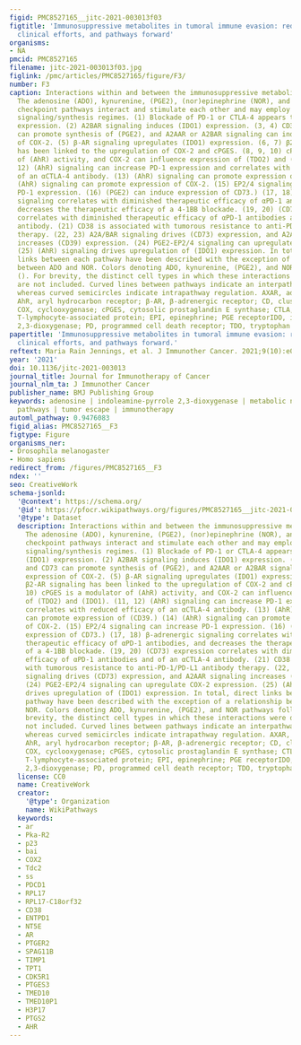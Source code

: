 ```yaml
---
figid: PMC8527165__jitc-2021-003013f03
figtitle: 'Immunosuppressive metabolites in tumoral immune evasion: redundancies,
  clinical efforts, and pathways forward'
organisms:
- NA
pmcid: PMC8527165
filename: jitc-2021-003013f03.jpg
figlink: /pmc/articles/PMC8527165/figure/F3/
number: F3
caption: Interactions within and between the immunosuppressive metabolite networks.
  The adenosine (ADO), kynurenine, (PGE2), (nor)epinephrine (NOR), and other immune
  checkpoint pathways interact and stimulate each other and may employ feedforward
  signaling/synthesis regimes. (1) Blockade of PD-1 or CTLA-4 appears to induce (IDO1)
  expression. (2) A2BAR signaling induces (IDO1) expression. (3, 4) CD39 and CD73
  can promote synthesis of (PGE2), and A2AAR or A2BAR signaling can induce expression
  of COX-2. (5) β-AR signaling upregulates (IDO1) expression. (6, 7) β2-AR signaling
  has been linked to the upregulation of COX-2 and cPGES. (8, 9, 10) cPGES is a modulator
  of (AhR) activity, and COX-2 can influence expression of (TDO2) and (IDO1). (11,
  12) (AhR) signaling can increase PD-1 expression and correlates with reduced efficacy
  of an αCTLA-4 antibody. (13) (AhR) signaling can promote expression of (CD39.) (14)
  (AhR) signaling can promote expression of COX-2. (15) EP2/4 signaling can increase
  PD-1 expression. (16) (PGE2) can induce expression of CD73.) (17, 18) β-adrenergic
  signaling correlates with diminished therapeutic efficacy of αPD-1 antibodies, and
  decreases the therapeutic efficacy of a 4-1BB blockade. (19, 20) (CD73) expression
  correlates with diminished therapeutic efficacy of αPD-1 antibodies and of an αCTLA-4
  antibody. (21) CD38 is associated with tumorous resistance to anti-PD-1/PD-L1 antibody
  therapy. (22, 23) A2A/BAR signaling drives (CD73) expression, and A2AAR signaling
  increases (CD39) expression. (24) PGE2-EP2/4 signaling can upregulate COX-2 expression.
  (25) (AhR) signaling drives upregulation of (IDO1) expression. In total, direct
  links between each pathway have been described with the exception of a relationship
  between ADO and NOR. Colors denoting ADO, kynurenine, (PGE2), and NOR pathways follow
  (). For brevity, the distinct cell types in which these interactions were described
  are not included. Curved lines between pathways indicate an interpathway interaction
  whereas curved semicircles indicate intrapathway regulation. AXAR, adenosine receptor;
  AhR, aryl hydrocarbon receptor; β-AR, β-adrenergic receptor; CD, cluster of differentiation;
  COX, cyclooxygenase; cPGES, cytosolic prostaglandin E synthase; CTLA, cytotoxic
  T-lymphocyte-associated protein; EPI, epinephrine; PGE receptorIDO, indoleamine
  2,3-dioxygenase; PD, programmed cell death receptor; TDO, tryptophan 2,3-dioxygenase.
papertitle: 'Immunosuppressive metabolites in tumoral immune evasion: redundancies,
  clinical efforts, and pathways forward.'
reftext: Maria Rain Jennings, et al. J Immunother Cancer. 2021;9(10):e003013.
year: '2021'
doi: 10.1136/jitc-2021-003013
journal_title: Journal for Immunotherapy of Cancer
journal_nlm_ta: J Immunother Cancer
publisher_name: BMJ Publishing Group
keywords: adenosine | indoleamine-pyrrole 2,3-dioxygenase | metabolic networks and
  pathways | tumor escape | immunotherapy
automl_pathway: 0.9476083
figid_alias: PMC8527165__F3
figtype: Figure
organisms_ner:
- Drosophila melanogaster
- Homo sapiens
redirect_from: /figures/PMC8527165__F3
ndex: ''
seo: CreativeWork
schema-jsonld:
  '@context': https://schema.org/
  '@id': https://pfocr.wikipathways.org/figures/PMC8527165__jitc-2021-003013f03.html
  '@type': Dataset
  description: Interactions within and between the immunosuppressive metabolite networks.
    The adenosine (ADO), kynurenine, (PGE2), (nor)epinephrine (NOR), and other immune
    checkpoint pathways interact and stimulate each other and may employ feedforward
    signaling/synthesis regimes. (1) Blockade of PD-1 or CTLA-4 appears to induce
    (IDO1) expression. (2) A2BAR signaling induces (IDO1) expression. (3, 4) CD39
    and CD73 can promote synthesis of (PGE2), and A2AAR or A2BAR signaling can induce
    expression of COX-2. (5) β-AR signaling upregulates (IDO1) expression. (6, 7)
    β2-AR signaling has been linked to the upregulation of COX-2 and cPGES. (8, 9,
    10) cPGES is a modulator of (AhR) activity, and COX-2 can influence expression
    of (TDO2) and (IDO1). (11, 12) (AhR) signaling can increase PD-1 expression and
    correlates with reduced efficacy of an αCTLA-4 antibody. (13) (AhR) signaling
    can promote expression of (CD39.) (14) (AhR) signaling can promote expression
    of COX-2. (15) EP2/4 signaling can increase PD-1 expression. (16) (PGE2) can induce
    expression of CD73.) (17, 18) β-adrenergic signaling correlates with diminished
    therapeutic efficacy of αPD-1 antibodies, and decreases the therapeutic efficacy
    of a 4-1BB blockade. (19, 20) (CD73) expression correlates with diminished therapeutic
    efficacy of αPD-1 antibodies and of an αCTLA-4 antibody. (21) CD38 is associated
    with tumorous resistance to anti-PD-1/PD-L1 antibody therapy. (22, 23) A2A/BAR
    signaling drives (CD73) expression, and A2AAR signaling increases (CD39) expression.
    (24) PGE2-EP2/4 signaling can upregulate COX-2 expression. (25) (AhR) signaling
    drives upregulation of (IDO1) expression. In total, direct links between each
    pathway have been described with the exception of a relationship between ADO and
    NOR. Colors denoting ADO, kynurenine, (PGE2), and NOR pathways follow (). For
    brevity, the distinct cell types in which these interactions were described are
    not included. Curved lines between pathways indicate an interpathway interaction
    whereas curved semicircles indicate intrapathway regulation. AXAR, adenosine receptor;
    AhR, aryl hydrocarbon receptor; β-AR, β-adrenergic receptor; CD, cluster of differentiation;
    COX, cyclooxygenase; cPGES, cytosolic prostaglandin E synthase; CTLA, cytotoxic
    T-lymphocyte-associated protein; EPI, epinephrine; PGE receptorIDO, indoleamine
    2,3-dioxygenase; PD, programmed cell death receptor; TDO, tryptophan 2,3-dioxygenase.
  license: CC0
  name: CreativeWork
  creator:
    '@type': Organization
    name: WikiPathways
  keywords:
  - ar
  - Pka-R2
  - p23
  - bai
  - COX2
  - Tdc2
  - ss
  - PDCD1
  - RPL17
  - RPL17-C18orf32
  - CD38
  - ENTPD1
  - NT5E
  - AR
  - PTGER2
  - SPAG11B
  - TIMP1
  - TPT1
  - CDK5R1
  - PTGES3
  - TMED10
  - TMED10P1
  - H3P17
  - PTGS2
  - AHR
---
```

